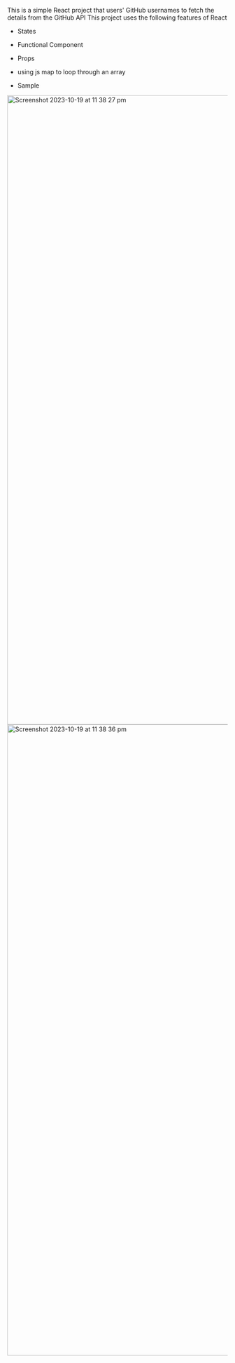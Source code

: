 This is a simple React project that users' GitHub usernames to fetch the details from the GitHub API
This project uses the following features of React
 - States
 - Functional Component
 - Props
 - using js map to loop through an array

 - Sample 

  <img width="1436" alt="Screenshot 2023-10-19 at 11 38 27 pm" src="https://github.com/ckoneti/usernameFetchWithReact/assets/29856357/f46228ab-8343-4b77-b422-39226381bd16">
<img width="1440" alt="Screenshot 2023-10-19 at 11 38 36 pm" src="https://github.com/ckoneti/usernameFetchWithReact/assets/29856357/c5cc0750-6a9b-4eff-8efa-32d50091f79e">
